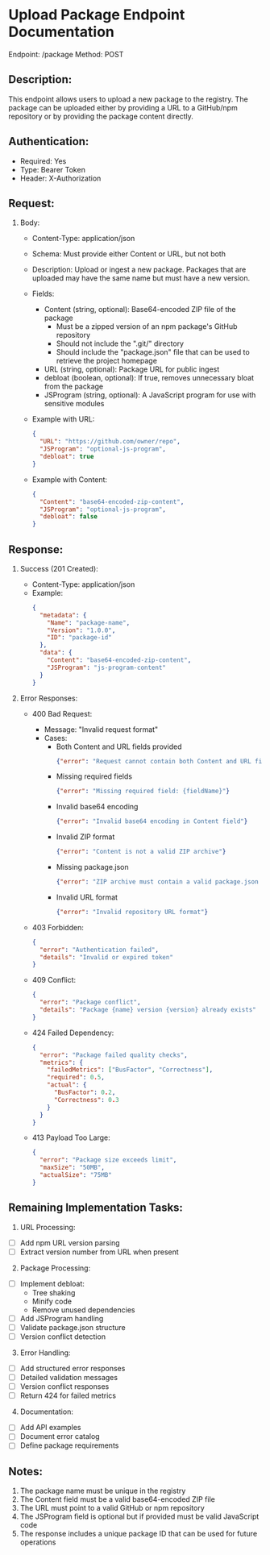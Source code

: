 Upload Package Endpoint Documentation
================================

Endpoint: /package
Method: POST

Description:
------------
This endpoint allows users to upload a new package to the registry. The package can be uploaded either by providing a URL to a GitHub/npm repository or by providing the package content directly.

Authentication:
--------------
- Required: Yes
- Type: Bearer Token
- Header: X-Authorization

Request:
--------
1. Body:
   - Content-Type: application/json
   - Schema: Must provide either Content or URL, but not both
   - Description: Upload or ingest a new package. Packages that are uploaded may have the same name but must have a new version.
   - Fields:
     * Content (string, optional): Base64-encoded ZIP file of the package
       - Must be a zipped version of an npm package's GitHub repository
       - Should not include the ".git/" directory
       - Should include the "package.json" file that can be used to retrieve the project homepage
     * URL (string, optional): Package URL for public ingest
     * debloat (boolean, optional): If true, removes unnecessary bloat from the package
     * JSProgram (string, optional): A JavaScript program for use with sensitive modules
   
   - Example with URL:
     ```json
     {
       "URL": "https://github.com/owner/repo",
       "JSProgram": "optional-js-program",
       "debloat": true
     }
     ```
   - Example with Content:
     ```json
     {
       "Content": "base64-encoded-zip-content",
       "JSProgram": "optional-js-program",
       "debloat": false
     }
     ```

Response:
---------
1. Success (201 Created):
   - Content-Type: application/json
   - Example:
     ```json
     {
       "metadata": {
         "Name": "package-name",
         "Version": "1.0.0",
         "ID": "package-id"
       },
       "data": {
         "Content": "base64-encoded-zip-content",
         "JSProgram": "js-program-content"
       }
     }
     ```

2. Error Responses:
   - 400 Bad Request:
     - Message: "Invalid request format"
     - Cases:
       * Both Content and URL fields provided
         ```json
         {"error": "Request cannot contain both Content and URL fields"}
         ```
       * Missing required fields
         ```json
         {"error": "Missing required field: {fieldName}"}
         ```
       * Invalid base64 encoding
         ```json
         {"error": "Invalid base64 encoding in Content field"}
         ```
       * Invalid ZIP format
         ```json
         {"error": "Content is not a valid ZIP archive"}
         ```
       * Missing package.json
         ```json
         {"error": "ZIP archive must contain a valid package.json file"}
         ```
       * Invalid URL format
         ```json
         {"error": "Invalid repository URL format"}
         ```

   - 403 Forbidden:
     ```json
     {
       "error": "Authentication failed",
       "details": "Invalid or expired token"
     }
     ```

   - 409 Conflict:
     ```json
     {
       "error": "Package conflict",
       "details": "Package {name} version {version} already exists"
     }
     ```

   - 424 Failed Dependency:
     ```json
     {
       "error": "Package failed quality checks",
       "metrics": {
         "failedMetrics": ["BusFactor", "Correctness"],
         "required": 0.5,
         "actual": {
           "BusFactor": 0.2,
           "Correctness": 0.3
         }
       }
     }
     ```

   - 413 Payload Too Large:
     ```json
     {
       "error": "Package size exceeds limit",
       "maxSize": "50MB",
       "actualSize": "75MB"
     }

Remaining Implementation Tasks:
-----------------------------
1. URL Processing:
  - [ ] Add npm URL version parsing
  - [ ] Extract version number from URL when present

2. Package Processing:
  - [ ] Implement debloat:
    * Tree shaking
    * Minify code
    * Remove unused dependencies
  - [ ] Add JSProgram handling
  - [ ] Validate package.json structure 
  - [ ] Version conflict detection

3. Error Handling:
  - [ ] Add structured error responses
  - [ ] Detailed validation messages
  - [ ] Version conflict responses
  - [ ] Return 424 for failed metrics

4. Documentation:
  - [ ] Add API examples 
  - [ ] Document error catalog
  - [ ] Define package requirements

Notes:
------
1. The package name must be unique in the registry
2. The Content field must be a valid base64-encoded ZIP file
3. The URL must point to a valid GitHub or npm repository
4. The JSProgram field is optional but if provided must be valid JavaScript code
5. The response includes a unique package ID that can be used for future operations
